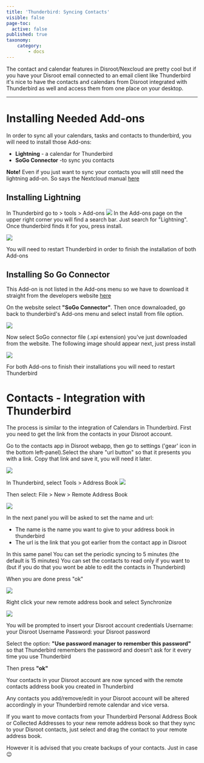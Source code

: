 ```yaml
---
title: 'Thunderbird: Syncing Contacts'
visible: false
page-toc:
  active: false
published: true
taxonomy:
    category:
        - docs
---
```


The contact and calendar features in Disroot/Nexcloud are pretty cool but if you have your Disroot email connected to an email client like Thunderbird it's nice to have the contacts and calendars from Disroot integrated with Thunderbird as well and access them from one place on your desktop.

---------


# Installing Needed Add-ons

In order to sync all your calendars, tasks and contacts to thunderbird, you will need to install those Add-ons:

* **Lightning** - a calendar for Thunderbird
* **SoGo Connector**  -to sync you contacts

**Note!** Even if you just want to sync your contacts you will still need the lightning add-on. So says the Nextcloud manual [here](https://docs.nextcloud.com/server/9.0/user_manual/pim/sync_thunderbird.html)

## Installing Lightning

In Thunderbird go to > tools > Add-ons
![](en/thunderbird_1.png)
In the Add-ons page on the upper right corner you will find a search bar. Just search for "Lightning". Once thunderbird finds it for you, press install.

![](en/thunderbird_2.png)

You will need to restart Thunderbird in order to finish the installation of both Add-ons

## Installing So Go Connector

This Add-on is not listed in the Add-ons menu so we have to download it straight from the developers website [here](https://sogo.nu/download.html#/frontends)

On the website select **"SoGo Connector"**. Then once downaloaded, go back to thunderbird's  Add-ons menu and select install from file option.

![](en/thunderbird_3.png)

Now select SoGo connector file (.xpi extension) you've just downloaded from the website.
The following image should appear next, just press install

![](en/thunderbird_4.png)

For both Add-ons to finish their installations you will need to restart Thunderbird


# Contacts - Integration with Thunderbird

The process is similar to the integration of Calendars in Thunderbird. First you need to get the link from the contacts in your Disroot account.

Go to the contacts app in Disroot webapp, then go to settings ('gear' icon in the bottom left-panel).Select the share "url button" so that it presents you with a link.
Copy that link and save it, you will need it later.

![](en/thunderbird_contacts-1.png)

In Thunderbird, select Tools > Address Book
![](en/thunderbird_contacts-2.png)

Then select: File > New > Remote Address Book

![](en/thunderbird_contacts-3.png)

In the next panel you will be asked to set the name and url:

* The name is the name you want to give to your address book in thunderbird
* The url is the link that you got earlier from the contact app in Disroot

In this same panel
You can set the periodic syncing to 5 minutes (the default is 15 minutes)
You can set the contacts to read only if you want to (but if you do that you wont be able to edit the contacts in Thunderbird)

When you are done press "ok"

![](en/thunderbird_contacts-4.png)

Right click your new remote address book and select Synchronize

![](en/thunderbird_contacts-5.png)

You will be prompted to insert your Disroot account credentials
Username: your Disroot Username
Password: your Disroot password

Select the option: **"Use password manager to remember this password"** so that Thunderbird remembers the password and doesn’t ask for it every time you use Thunderbird

Then press **"ok"**


Your contacts in your Disroot account are now synced with the remote contacts address book you created in Thunderbird


Any contacts you add/remove/edit in your Disroot account will be altered accordingly in your Thunderbird remote calendar and vice versa.

If you want to move contacts from your Thunderbird Personal Address Book or Collected Addresses to your new remote address book so that they sync to your Disroot contacts, just select and drag the contact to your remote address book.

However it is advised that you create backups of your contacts. Just in case :wink:
